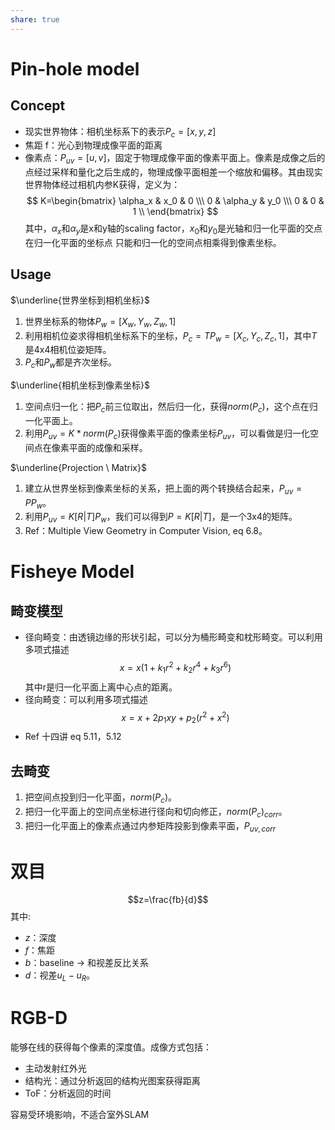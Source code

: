 ```yaml
---
share: true
---
```


# Pin-hole model

## Concept
- 现实世界物体：相机坐标系下的表示$P_c=[x, y, z]$
- 焦距 f：光心到物理成像平面的距离
- 像素点：$P_{uv}=[u, v]$，固定于物理成像平面的像素平面上。像素是成像之后的点经过采样和量化之后生成的，物理成像平面相差一个缩放和偏移。其由现实世界物体经过相机内参K获得，定义为：
  $$ 
 K=\begin{bmatrix} 
   \alpha_x & x_0      & 0  \\\
   0        & \alpha_y & y_0  \\\
   0        & 0     & 1  \\
 \end{bmatrix}
 $$
其中，$\alpha_x$和$\alpha_y$是x和y轴的scaling factor，$x_0$和$y_0$是光轴和归一化平面的交点在归一化平面的坐标点
只能和归一化的空间点相乘得到像素坐标。

## Usage

$\underline{世界坐标到相机坐标}$
1. 世界坐标系的物体$P_w=[X_w, Y_w, Z_w, 1]$
2. 利用相机位姿求得相机坐标系下的坐标，$P_c=TP_w=[X_c, Y_c, Z_c, 1]$，其中$T$是4x4相机位姿矩阵。
3. $P_c$和$P_w$都是齐次坐标。

$\underline{相机坐标到像素坐标}$
1. 空间点归一化：把$P_c$前三位取出，然后归一化，获得$norm(P_c)$，这个点在归一化平面上。
2. 利用$P_{uv} = K*norm(P_c)$获得像素平面的像素坐标$P_{uv}$，可以看做是归一化空间点在像素平面的成像和采样。

$\underline{Projection \ Matrix}$
1. 建立从世界坐标到像素坐标的关系，把上面的两个转换结合起来，$P_{uv}=PP_w$。
2. 利用$P_{uv} = K[R|T]P_w$，我们可以得到$P = K[R | T]$，是一个3x4的矩阵。
3. Ref：Multiple View Geometry in Computer Vision, eq 6.8。

# Fisheye Model

## 畸变模型
- 径向畸变：由透镜边缘的形状引起，可以分为桶形畸变和枕形畸变。可以利用多项式描述
$$ 
x = x(1 + k_1r^2 + k_2r^4 + k_3r^6)
$$
其中r是归一化平面上离中心点的距离。
- 径向畸变：可以利用多项式描述
$$ 
x = x + 2p_1xy + p_2(r^2 + x^2)
$$
- Ref 十四讲 eq 5.11，5.12

## 去畸变
1. 把空间点投到归一化平面，$norm(P_c)$。
2. 把归一化平面上的空间点坐标进行径向和切向修正，$norm(P_c)_{corr}$。
3. 把归一化平面上的像素点通过内参矩阵投影到像素平面，$P_{uv,corr}$

# 双目

$$z=\frac{fb}{d}$$
其中:
- $z$：深度
- $f$：焦距
- $b$：baseline → 和视差反比关系
- $d$：视差$u_L - u_R$。

# RGB-D
能够在线的获得每个像素的深度值。成像方式包括：
- 主动发射红外光
- 结构光：通过分析返回的结构光图案获得距离
- ToF：分析返回的时间

容易受环境影响，不适合室外SLAM